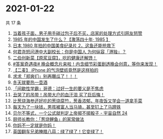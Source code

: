 # 2021-01-22

共 17 条

<!-- BEGIN ZHIHUVIDEO -->
<!-- 最后更新时间 Fri Jan 22 2021 07:32:57 GMT+0800 (CST) -->
1. [当着孩子面，男子用手碰过包子后不买，店家的处理方式引网友怒赞](https://www.zhihu.com/zvideo/1335256485148700672)
1. [1985 年的中国发生了什么？【激荡四十年· 1985 】](https://www.zhihu.com/zvideo/1335612585198940160)
1. [日本 1980 年拍的中国美食纪录片 2，这鱼还能抢救下](https://www.zhihu.com/zvideo/1335452463189667840)
1. [何君尧怒问港中大副校长：你是中国人 为何纵容「港独」？](https://www.zhihu.com/zvideo/1335600167295782912)
1. [二伯创新菜【原浆豆腐】，吃的健康还解馋！](https://www.zhihu.com/zvideo/1335625137275174912)
1. [#答案奇遇夜# 晚会概念片来啦！内含细节彩蛋剧透晚会创意，等你来发现！](https://www.zhihu.com/zvideo/1335524479846850561)
1. [【二麦】 iPhone 的气泡壁纸竟然是这样拍的](https://www.zhihu.com/zvideo/1335549896611950592)
1. [求求「郑爽们」别再曝瓜了！！！](https://www.zhihu.com/zvideo/1335713359580975104)
1. [冬天就要热一壶酒](https://www.zhihu.com/zvideo/1335628263730024448)
1. [「间歇性学霸」哥德：过好一生的要义是不焦虑](https://www.zhihu.com/zvideo/1335546804226740224)
1. [丑哭了的吊带！吊带大户的血汗泪  买了巨后悔！](https://www.zhihu.com/zvideo/1334518957689282560)
1. [比葱烧海参还好吃的葱烧腐竹，葱香浓郁，年夜饭又学会一道拿手菜](https://www.zhihu.com/zvideo/1335523692655841280)
1. [每天为了一块钱，男孩被富人当马骑，甚至钉上了马蹄铁](https://www.zhihu.com/zvideo/1334793899341336576)
1. [贝尔不等式，一个公式就判定上帝掷不掷骰子 - 宇宙自然 24](https://www.zhihu.com/zvideo/1335605293187649536)
1. [厨师长教你：「葱烧鲤鱼」的家常做法](https://www.zhihu.com/zvideo/1335533941554774016)
1. [你妈不一定就是你妈！](https://www.zhihu.com/zvideo/1335664820482109440)
1. [英国翻车兄弟腌腊八蒜：绿了绿了！它变绿了！](https://www.zhihu.com/zvideo/1335297955184283648)
<!-- END ZHIHUVIDEO -->
